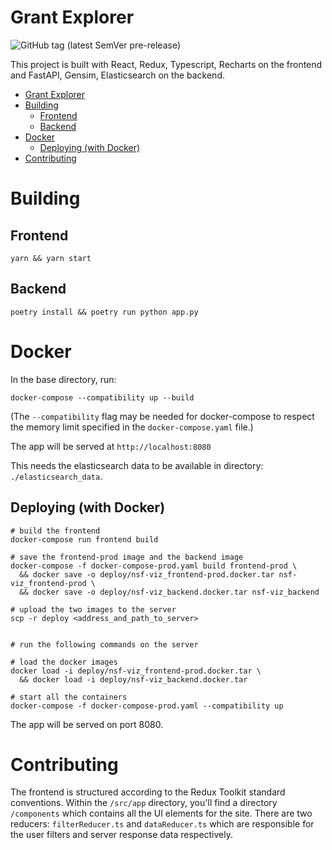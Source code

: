 # Grant Explorer

![GitHub tag (latest SemVer pre-release)](https://img.shields.io/github/v/tag/jessecoleman/nsf-viz?include_prereleases)

This project is built with React, Redux, Typescript, Recharts on the frontend and FastAPI, Gensim, Elasticsearch on the backend. 

- [Grant Explorer](#grant-explorer)
- [Building](#building)
	- [Frontend](#frontend)
	- [Backend](#backend)
- [Docker](#docker)
	- [Deploying (with Docker)](#deploying-with-docker)
- [Contributing](#contributing)

# Building

## Frontend
`yarn && yarn start`

## Backend
`poetry install && poetry run python app.py`


# Docker

In the base directory, run:

```
docker-compose --compatibility up --build
```

(The `--compatibility` flag may be needed for docker-compose to respect the memory limit specified in the `docker-compose.yaml` file.)

The app will be served at `http://localhost:8080`

This needs the elasticsearch data to be available in directory: `./elasticsearch_data`.

## Deploying (with Docker)

```
# build the frontend
docker-compose run frontend build

# save the frontend-prod image and the backend image
docker-compose -f docker-compose-prod.yaml build frontend-prod \
  && docker save -o deploy/nsf-viz_frontend-prod.docker.tar nsf-viz_frontend-prod \
  && docker save -o deploy/nsf-viz_backend.docker.tar nsf-viz_backend

# upload the two images to the server
scp -r deploy <address_and_path_to_server>


# run the following commands on the server

# load the docker images
docker load -i deploy/nsf-viz_frontend-prod.docker.tar \
  && docker load -i deploy/nsf-viz_backend.docker.tar

# start all the containers
docker-compose -f docker-compose-prod.yaml --compatibility up
```

The app will be served on port 8080.


# Contributing
The frontend is structured according to the Redux Toolkit standard conventions. Within the `/src/app` directory, you'll find a directory `/components` which contains all the UI elements for the site. There are two reducers: `filterReducer.ts` and `dataReducer.ts` which are responsible for the user filters and server response data respectively.